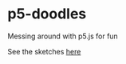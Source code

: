 # p5-doodles
Messing around with p5.js for fun 

See the sketches [here](https://theloombot.github.io/p5-doodles/)
